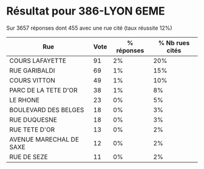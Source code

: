 # Résultat pour 386-LYON 6EME

Sur 3657 réponses dont 455 avec une rue cité (taux réussite 12%)

| Rue | Vote | % réponses | % Nb rues cités|
|-----|------|------------|----------------|
| COURS LAFAYETTE | 91 | 2% | 20%|
| RUE GARIBALDI | 69 | 1% | 15%|
| COURS VITTON | 49 | 1% | 10%|
| PARC DE LA TETE D'OR | 38 | 1% | 8%|
| LE RHONE | 23 | 0% | 5%|
| BOULEVARD DES BELGES | 18 | 0% | 3%|
| RUE DUQUESNE | 18 | 0% | 3%|
| RUE TETE D'OR | 13 | 0% | 2%|
| AVENUE MARECHAL DE SAXE | 12 | 0% | 2%|
| RUE DE SEZE | 11 | 0% | 2%|

